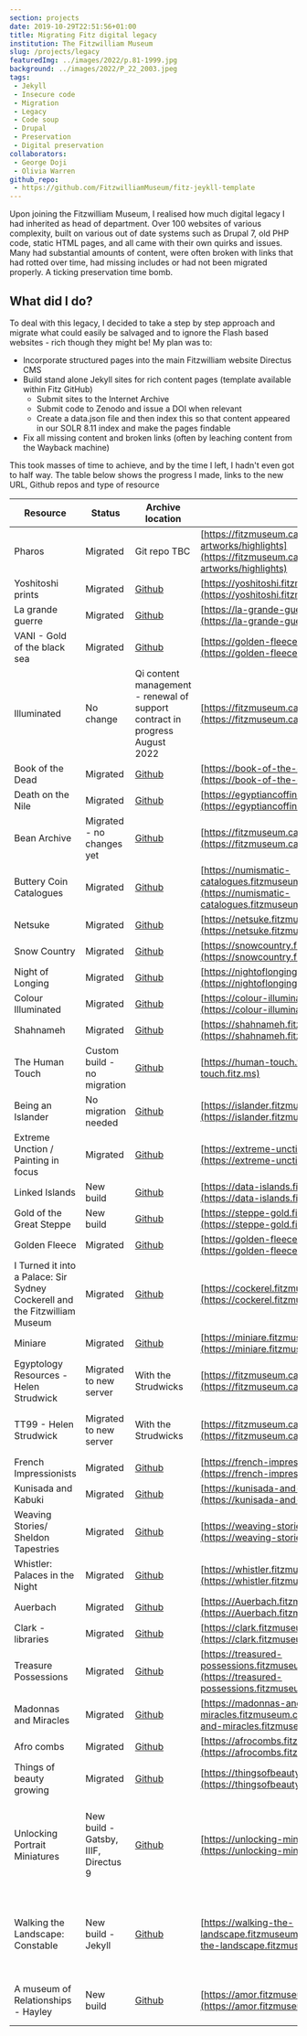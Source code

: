 ```yaml
---
section: projects
date: 2019-10-29T22:51:56+01:00
title: Migrating Fitz digital legacy
institution: The Fitzwilliam Museum
slug: /projects/legacy
featuredImg: ../images/2022/p.81-1999.jpg
background: ../images/2022/P_22_2003.jpeg
tags:
 - Jekyll
 - Insecure code
 - Migration 
 - Legacy 
 - Code soup
 - Drupal 
 - Preservation
 - Digital preservation
collaborators:
 - George Doji
 - Olivia Warren
github_repo: 
 - https://github.com/FitzwilliamMuseum/fitz-jeykll-template
---
```

Upon joining the Fitzwilliam Museum, I realised how much digital legacy I had inherited as head of department. 
Over 100 websites of various complexity, built on various out of date systems such as Drupal 7, old PHP code, static 
HTML pages, and all came with their own quirks and issues. Many had substantial amounts of content, were often broken with links 
that had rotted over time, had missing includes or had not been migrated properly. A ticking preservation time bomb.

## What did I do? 

To deal with this legacy, I decided to take a step by step approach and migrate what could easily be salvaged and
to ignore the Flash based websites - rich though they might be! My plan was to:

* Incorporate structured pages into the main Fitzwilliam website Directus CMS
* Build stand alone Jekyll sites for rich content pages (template available within Fitz GitHub)
  * Submit sites to the Internet Archive
  * Submit code to Zenodo and issue a DOI when relevant
  * Create a data.json file and then index this so that content appeared in our SOLR 8.11 index and make the pages findable
* Fix all missing content and broken links (often by leaching content from the Wayback machine)

This took masses of time to achieve, and by the time I left, I hadn't even got to half way. The table
below shows the progress I made, links to the new URL, Github repos and type of resource

|Resource| Status | Archive location | New URL | Site type                                                                | Redirects in place                                                     | Type                |
|--------|--------|------------------|---------|--------------------------------------------------------------------------|------------------------------------------------------------------------|---------------------|
|Pharos | Migrated | Git repo TBC | [https://fitzmuseum.cam.ac.uk/objects-and-artworks/highlights](https://fitzmuseum.cam.ac.uk/objects-and-artworks/highlights) | CMS incorporated                                                         | Yes - 301 redirect                                                     | object focused      |
|Yoshitoshi prints| Migrated |[Github](https://github.com/FitzwilliamMuseum/yoshitoshi) | [https://yoshitoshi.fitzmuseum.cam.ac.uk](https://yoshitoshi.fitzmuseum.cam.ac.uk) | Jekyll                                                                   | Yes - 301 redirect                                                     | exhibition          |
| La grande guerre | Migrated |  [Github](https://fitzwilliammuseum.github.io/la-grande-guerre) | [https://la-grande-guerre.fitzmuseum.cam.ac.uk](https://la-grande-guerre.fitzmuseum.cam.ac.uk) | Jekyll                                                                   | Yes - 301 redirect                                                     | exhibition          |
| VANI - Gold of the black sea | Migrated |[Github](https://fitzwilliammuseum.github.io/golden-fleece) | [https://golden-fleece.fitzmuseum.cam.ac.uk](https://golden-fleece.fitzmuseum.cam.ac.uk)| Jekyll                                                                   | Yes - 301 redirect                                                     | exhibition          |
| Illuminated | No change | Qi content management - renewal of support contract in progress August 2022 | [https://fitzmuseum.cam.ac.uk/illuminated](https://fitzmuseum.cam.ac.uk/illuminated) | Qi                                                                       | Yes - proxy                                                            | exhibition/research |
| Book of the Dead | Migrated | [Github](https://github.com/FitzwilliamMuseum/book-of-the-dead) | [https://book-of-the-dead.fitzmuseum.cam.ac.uk](https://book-of-the-dead.fitzmuseum.cam.ac.uk) | Jekyll                                                                   | Yes - 301 redirect                                                     | exhibition          |
| Death on the Nile | Migrated | [Github](https://github.com/FitzwilliamMuseum/egyptiancoffins) | [https://egyptiancoffins.org/death-on-the-nile](https://egyptiancoffins.org/death-on-the-nile) | Jekyll                                                                   | Yes - 301 redirect                                                     | exhibition          |
| Bean Archive | Migrated - no changes yet | [Github](https://github.com/FitzwilliamMuseum/beanarchive) | [https://fitzmuseum.cam.ac.uk/beanarchive](https://fitzmuseum.cam.ac.uk/beanarchive) | HTML SOUP                                                                | Yes - 301 redirect                                                     | research            |
| Buttery Coin Catalogues | Migrated |[Github](https://github.com/FitzwilliamMuseum/numismatic-catalogues)| [https://numismatic-catalogues.fitzmuseum.cam.ac.uk](https://numismatic-catalogues.fitzmuseum.cam.ac.uk) | Jekyll                                                                   | Yes - 301 redirect                                                     | research            |
| Netsuke | Migrated | [Github](https://github.com/FitzwilliamMuseum/netsuke) | [https://netsuke.fitzmuseum.cam.ac.uk](https://netsuke.fitzmuseum.cam.ac.uk) | Jekyll                                                                   | Yes - 301 redirect                                                     | exhibition          |
| Snow Country | Migrated | [Github](https://github.com/FitzwilliamMuseum/snowcountry) | [https://snowcountry.fitzmuseum.cam.ac.uk](https://snowcountry.fitzmuseum.cam.ac.uk) | Jekyll                                                                   | Yes - 301 redirect                                                     | exhibition          |
| Night of Longing | Migrated | [Github](https://github.com/FitzwilliamMuseum/night-of-longing) | [https://nightoflonging.fitzmuseum.cam.ac.uk](https://nightoflonging.fitzmuseum.cam.ac.uk) | Jekyll                                                                   | Yes - 301 redirect                                                     | exhibition          |
| Colour Illuminated | Migrated | [Github](https://github.com/FitzwilliamMuseum/colour-illuminated) | [https://colour-illuminated.fitzmuseum.cam.ac.uk/](https://colour-illuminated.fitzmuseum.cam.ac.uk/) | Jekyll                                                                   | Yes - 301 redirect                                                     | exhibition          |
| Shahnameh| Migrated | [Github](https://github.com/FitzwilliamMuseum/shahnameh) | [https://shahnameh.fitzmuseum.cam.ac.uk/](https://shahnameh.fitzmuseum.cam.ac.uk/) | Jekyll                                                                   | Yes - 301 redirect                                                     | exhibition          |
| The Human Touch | Custom build - no migration | [Github](https://github.com/FitzwilliamMuseum/the-human-touch) | [https://human-touch.fitz.ms](https://human-touch.fitz.ms) | Gatsby                                                                   | -                                                                      | exhibition          |
| Being an Islander | No migration needed | [Github](https://github.com/FitzwilliamMuseum/islander) | [https://islander.fitzmuseum.cam.ac.uk](https://islander.fitzmuseum.cam.ac.uk) | Jekyll                                                                   | -                                                                      | exhibition/research |
| Extreme Unction / Painting in focus | Migrated |[Github](https://github.com/FitzwilliamMuseum/extreme-unction) | [https://extreme-unction.fitzmuseum.cam.ac.uk](https://extreme-unction.fitzmuseum.cam.ac.uk)| Jekyll                                                                   | Yes - 301 redirect                                                     | exhibition          |
| Linked Islands | New build | [Github](https://github.com/FitzwilliamMuseum/ahrc-linking-islands) | [https://data-islands.fitzmuseum.cam.ac.uk/](https://data-islands.fitzmuseum.cam.ac.uk/) | Jekyll                                                                   | -                                                                      | research            |
| Gold of the Great Steppe | New build | [Github](https://github.com/FitzwilliamMuseum/steppe-gold) | [https://steppe-gold.fitzmuseum.cam.ac.uk/](https://steppe-gold.fitzmuseum.cam.ac.uk/) | Jekyll                                                                   | NA                                                                     | exhibition/research |
| Golden Fleece | Migrated | [Github](https://github.com/FitzwilliamMuseum/golden-fleece) | [https://golden-fleece.fitzmuseum.cam.ac.uk](https://golden-fleece.fitzmuseum.cam.ac.uk) | Jekyll                                                                   | Yes - 301 redirect                                                     | exhibition          |
|I Turned it into a Palace: Sir Sydney Cockerell and the Fitzwilliam Museum| Migrated | [Github](https://github.com/FitzwilliamMuseum/cockerell)| [https://cockerel.fitzmuseum.cam.ac.uk](https://cockerel.fitzmuseum.cam.ac.uk) | Jekyll                                                                   | Yes - 301 redirect                                                     | exhibition          |
| Miniare | Migrated |  [Github](https://github.com/FitzwilliamMuseum/miniare) | [https://miniare.fitzmuseum.cam.ac.uk](https://miniare.fitzmuseum.cam.ac.uk) | Jekyll                                                                   | Yes - 301 redirect                                                     | research            |
| Egyptology Resources - Helen Strudwick | Migrated to new server | With the Strudwicks | [https://fitzmuseum.cam.ac.uk/er/](https://fitzmuseum.cam.ac.uk/er/) | HTML Soup                                                                | Proxy forward to server [https://egypt.fitz.ms](https://egypt.fitz.ms) | personal            |
| TT99 - Helen Strudwick | Migrated to new server | With the Strudwicks | [https://fitzmuseum.cam.ac.uk/tt99/](https://fitzmuseum.cam.ac.uk/tt99/) | HTML Soup                                                                | Proxy forward to server [https://tt99.fitz.ms](https://tt99.fitz.ms)   | personal            |
| French Impressionists | Migrated | [Github](https://github.com/fitzwilliammuseum/french-impressionists) | [https://french-impressionists.fitzmuseum.cam.ac.uk](https://french-impressionists.fitzmuseum.cam.ac.uk)| Jekyll                                                                   | Yes - 301 redirect                                                     | Gallery/ research   |
| Kunisada and Kabuki | Migrated | [Github](https://github.com/fitzwilliammuseum/kunisada-and-kabuki) | [https://kunisada-and-kabuki.fitzmuseum.cam.ac.uk](https://kunisada-and-kabuki.fitzmuseum.cam.ac.uk)| Jekyll                                                                   | Yes - 301 redirect                                                     | Gallery/ research   |
| Weaving Stories/ Sheldon Tapestries | Migrated | [Github](https://github.com/fitzwilliammuseum/weaving-stories) | [https://weaving-stories.fitzmuseum.cam.ac.uk](https://weaving-stories.fitzmuseum.cam.ac.uk)| Jekyll                                                                   | Yes - 301 redirect                                                     | Gallery/ research   |
| Whistler: Palaces in the Night | Migrated | [Github](https://github.com/fitzwilliammuseum/whistler) | [https://whistler.fitzmuseum.cam.ac.uk](https://whistler.fitzmuseum.cam.ac.uk)| Jekyll                                                                   | Yes - 301 redirect                                                     | Gallery/ research   |
| Auerbach | Migrated | [Github](https://github.com/fitzwilliammuseum/Auerbach) | [https://Auerbach.fitzmuseum.cam.ac.uk](https://Auerbach.fitzmuseum.cam.ac.uk)| Jekyll                                                                   | Yes - 301 redirect                                                     | Exhibition          |
| Clark - libraries | Migrated | [Github](https://github.com/fitzwilliammuseum/clark) | [https://clark.fitzmuseum.cam.ac.uk](https://clark.fitzmuseum.cam.ac.uk)| Jekyll                                                                   | Yes - 301 redirect                                                     | Research            |
| Treasure Possessions | Migrated | [Github](https://github.com/fitzwilliammuseum/treasured-possessions) | [https://treasured-possessions.fitzmuseum.cam.ac.uk](https://treasured-possessions.fitzmuseum.cam.ac.uk)| Jekyll                                                                   | Yes - 301 redirect                                                     | Research            |
| Madonnas and Miracles | Migrated | [Github](https://github.com/fitzwilliammuseum/madonnas-and-miracles) | [https://madonnas-and-miracles.fitzmuseum.cam.ac.uk](https://madonnas-and-miracles.fitzmuseum.cam.ac.uk)| Jekyll                                                                   | Yes - 301 redirect                                                     | Research            |
| Afro combs | Migrated | [Github](https://github.com/fitzwilliammuseum/afrocombs) | [https://afrocombs.fitzmuseum.cam.ac.uk](https://afrocombs.fitzmuseum.cam.ac.uk)| Jekyll                                                                   | Yes - 301 redirect                                                     | Research            |
| Things of beauty growing  | Migrated | [Github](https://github.com/fitzwilliammuseum/thingsofbeautygrowing) | [https://thingsofbeautygrowing.fitzmuseum.cam.ac.uk](https://thingsofbeautygrowing.fitzmuseum.cam.ac.uk)| Jekyll                                                                   | Yes - 301 redirect                                                     | Exhibition          |
| Unlocking Portrait Miniatures | New build - Gatsby, IIIF, Directus 9 | [Github](https://github.com/FitzwilliamMuseum/fitz-unlocking-miniatures) | [https://unlocking-miniatures.fitzmuseum.cam.ac.uk](https://unlocking-miniatures.fitzmuseum.cam.ac.uk) | Managed by Olamalu, internal contact Christine Kimbriel Research Project | - | Research            |
| Walking the Landscape: Constable | New build - Jekyll | [Github](https://github.com/FitzwilliamMuseum/walking-the-landscape-fitz-cdh)| [https://walking-the-landscape.fitzmuseum.cam.ac.uk/](https://walking-the-landscape.fitzmuseum.cam.ac.uk/) | Jekyll Managed by Cambridge Digital Humanities and Elenor Ling           | - |  Research Project   |
| A museum of Relationships - Hayley | New build | [Github](https://github.com/FitzwilliamMuseum/amor-fitz-frontend) | [https://amor.fitzmuseum.cam.ac.uk/](https://amor.fitzmuseum.cam.ac.uk/) | Laravel 9, SOLR 8.11, Webpack, Tachyons| -                                                                      | Research project    |